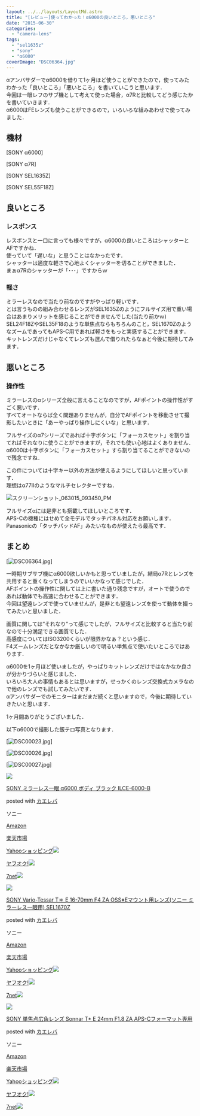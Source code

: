 ```yaml
---
layout: ../../layouts/LayoutMd.astro
title: "[レビュー]使ってわかった！α6000の良いところ，悪いところ"
date: "2015-06-30"
categories: 
  - "camera-lens"
tags: 
  - "sel1635z"
  - "sony"
  - "α6000"
coverImage: "DSC06364.jpg"
---
```


αアンバサダーでα6000を借りて1ヶ月ほど使うことができたので，使ってみたわかった「良いところ」「悪いところ」を書いていこうと思います．  
今回は一眼レフのサブ機として考えて使った場合，α7Rと比較してどう感じたかを書いていきます．  
α6000はFEレンズも使うことができるので，いろいろな組みあわせで使ってみました．

## 機材

[SONY α6000]

[SONY α7R]

[SONY SEL1635Z]

[SONY SEL55F18Z]

## 良いところ

### レスポンス

レスポンスと一口に言っても様々ですが，α6000の良いところはシャッターとAFですかね．  
使っていて「遅いな」と思うことはなかったです．  
シャッターは適度な軽さで心地よくシャッターを切ることができました．  
まぁα7Rのシャッターが「･･･」ですからｗ

### 軽さ

ミラーレスなので当たり前なのですがやっぱり軽いです．  
とは言うものの組み合わせるレンズがSEL1635Zのようにフルサイズ用で重い場合はあまりメリットを感じることができませんでした(当たり前かｗ)  
SEL24F18ZやSEL35F18のような単焦点ならもちろんのこと，SEL1670ZのようなズームであってもAPS-C用であれば軽さをもっと実感することができます．  
キットレンズだけじゃなくてレンズも選んで借りれたらなぁと今後に期待してみます．

## 悪いところ

### 操作性

ミラーレスのαシリーズ全般に言えることなのですが，AFポイントの操作性がすごく悪いです．  
すべてオートならば全く問題ありませんが，自分でAFポイントを移動させて撮影したいときに「あーやっぱり操作しにくいな」と思います．

フルサイズのα7シリーズであれば十字ボタンに「フォーカスセット」を割り当てればそれなりに使うことができますが，それでも使い心地はよくありません．  
α6000は十字ボタンに「フォーカスセット」すら割り当てることができないので残念ですね．

この件については十字キー以外の方法が使えるようにしてほしいと思っています．  
理想はα77Ⅱのようなマルチセレクターですね．

![スクリーンショット_063015_093450_PM](/wp/images/063015_093450_PM.jpg "スクリーンショット_063015_093450_PM")

フルサイズαには是非とも搭載してほしいところです．  
APS-Cの機種にはせめて全モデルでタッチパネル対応をお願いします．  
Panasonicの「タッチパッドAF」みたいなものが使えたら最高です．

## まとめ

[![DSC06364.jpg](/wp/images/18432873444_bab2c25016_b.jpg)]

一時期サブサブ機にα6000欲しいかもと思っていましたが，結局α7Rとレンズを共用すると重くなってしまうのでいいかなって感じでした．  
AFポイントの操作性に関しては上に書いた通り残念ですが，オートで使うのであれば動体でも高速に合わせることができます．  
今回は望遠レンズで使っていませんが，是非とも望遠レンズを使って動体を撮ってみたいと思いました．

画質に関しては”それなり”って感じでしたが，フルサイズと比較すると当たり前なので十分満足できる画質でした．  
高感度についてはISO3200くらいが限界かなぁ？という感じ．  
F4ズームレンズだとなかなか厳しいので明るい単焦点で使いたいところではあります．

α6000を1ヶ月ほど使いましたが，やっぱりキットレンズだけではなかなか良さが分かりづらいと感じました．  
いろいろ大人の事情もあるとは思いますが，せっかくのレンズ交換式カメラなので他のレンズでも試してみたいです．  
αアンバサダーでのモニターはまだまだ続くと思いますので，今後に期待していきたいと思います．

1ヶ月間ありがとうございました．

以下α6000で撮影した飯テロ写真となります．

[![DSC00023.jpg](/wp/images/19058593711_00e08ee1dc_b.jpg)]

[![DSC00026.jpg](/wp/images/18867736930_ccdd926c28_b.jpg)]

[![DSC00027.jpg](/wp/images/18867795128_250cabcbf3_b.jpg)]

[![](/wp/images/41NF3tkqQ5L._SL160_.jpg)](https://www.amazon.co.jp/exec/obidos/ASIN/B00IEPJQBM/mizuka123-22/ref=nosim/)

[SONY ミラーレス一眼 α6000 ボディ ブラック ILCE-6000-B](https://www.amazon.co.jp/exec/obidos/ASIN/B00IEPJQBM/mizuka123-22/ref=nosim/)

posted with [カエレバ](http://kaereba.com)

ソニー

[Amazon](http://www.amazon.co.jp/gp/search?keywords=SONY%20%83~%83%89%81%5B%83%8C%83X%88%EA%8A%E1%20%83%BF6000%20%83%7B%83f%83B%20%83u%83%89%83b%83N%20ILCE-6000-B&__mk_ja_JP=%83J%83%5E%83J%83i&tag=mizuka123-22)

[楽天市場](http://hb.afl.rakuten.co.jp/hgc/032b53ee.4b34c5ee.0f4a541e.f440145e/?pc=http%3A%2F%2Fsearch.rakuten.co.jp%2Fsearch%2Fmall%2FSONY%2520%25E3%2583%259F%25E3%2583%25A9%25E3%2583%25BC%25E3%2583%25AC%25E3%2582%25B9%25E4%25B8%2580%25E7%259C%25BC%2520%25CE%25B16000%2520%25E3%2583%259C%25E3%2583%2587%25E3%2582%25A3%2520%25E3%2583%2596%25E3%2583%25A9%25E3%2583%2583%25E3%2582%25AF%2520ILCE-6000-B%2F-%2Ff.1-p.1-s.1-sf.0-st.A-v.2%3Fx%3D0%26scid%3Daf_ich_link_urltxt%26m%3Dhttp%3A%2F%2Fm.rakuten.co.jp%2F)

[Yahooショッピング![](//ad.jp.ap.valuecommerce.com/servlet/gifbanner?sid=3066752&pid=881990642)](//ck.jp.ap.valuecommerce.com/servlet/referral?sid=3066752&pid=881990642&vc_url=http%3A%2F%2Fsearch.shopping.yahoo.co.jp%2Fsearch%3Fp%3DSONY%2520%25E3%2583%259F%25E3%2583%25A9%25E3%2583%25BC%25E3%2583%25AC%25E3%2582%25B9%25E4%25B8%2580%25E7%259C%25BC%2520%25CE%25B16000%2520%25E3%2583%259C%25E3%2583%2587%25E3%2582%25A3%2520%25E3%2583%2596%25E3%2583%25A9%25E3%2583%2583%25E3%2582%25AF%2520ILCE-6000-B)

[ヤフオク!![](//ad.jp.ap.valuecommerce.com/servlet/gifbanner?sid=3066752&pid=881990645)](//ck.jp.ap.valuecommerce.com/servlet/referral?sid=3066752&pid=881990645&vc_url=http%3A%2F%2Fauctions.search.yahoo.co.jp%2Fsearch%3Fvo%3D%26ve%3D%26auccat%3D0%26aucminprice%3D%26aucmaxprice%3D%26aucmin_bidorbuy_price%3D%26aucmax_bidorbuy_price%3D%26loc_cd%3D0%26abatch%3D0%26istatus%3D0%26filtered%3D1%26ei%3DUTF-8%26tab_ex%3Dcommerce%26va%3DSONY%2520%25E3%2583%259F%25E3%2583%25A9%25E3%2583%25BC%25E3%2583%25AC%25E3%2582%25B9%25E4%25B8%2580%25E7%259C%25BC%2520%25CE%25B16000%2520%25E3%2583%259C%25E3%2583%2587%25E3%2582%25A3%2520%25E3%2583%2596%25E3%2583%25A9%25E3%2583%2583%25E3%2582%25AF%2520ILCE-6000-B)

[7net![](http://atq.ad.valuecommerce.com/servlet/atq/gifbanner?sid=3066752&pid=881990643)](//ck.jp.ap.valuecommerce.com/servlet/referral?sid=3066752&pid=881990643&vc_url=http%3A%2F%2Fwww.7netshopping.jp%2Fall%2Fsearch_result%2F-%2Fbprice%2Foff%2Fsort%2F0%2Fkword_in%2FSONY%2520%25E3%2583%259F%25E3%2583%25A9%25E3%2583%25BC%25E3%2583%25AC%25E3%2582%25B9%25E4%25B8%2580%25E7%259C%25BC%2520%25CE%25B16000%2520%25E3%2583%259C%25E3%2583%2587%25E3%2582%25A3%2520%25E3%2583%2596%25E3%2583%25A9%25E3%2583%2583%25E3%2582%25AF%2520ILCE-6000-B%2FallGoods%2Fon%2Fsubmit.x%2F30%2Fdisp_result%2F1%2Fsubmit.y%2F9%2Fprvlg%2Foff%2Fnobuy%2Fon%2FsetProduct%2Foff%2Foop%2Fon%2Fctgy%2Fall%2FfromKeywordSearch%2Ftrue)

[![](/wp/images/31lIO3ZQlDL._SL160_.jpg)](https://www.amazon.co.jp/exec/obidos/ASIN/B00EZK11A4/mizuka123-22/ref=nosim/)

[SONY Vario-Tessar T＊ E 16-70mm F4 ZA OSS※Eマウント用レンズ(ソニー ミラーレス一眼用) SEL1670Z](https://www.amazon.co.jp/exec/obidos/ASIN/B00EZK11A4/mizuka123-22/ref=nosim/)

posted with [カエレバ](http://kaereba.com)

ソニー

[Amazon](http://www.amazon.co.jp/gp/search?keywords=SONY%20Vario-Tessar%20T%81%96%20E%2016-70mm%20F4%20ZA%20OSS%81%A6E%83%7D%83E%83%93%83g%97p%83%8C%83%93%83Y%28%83%5C%83j%81%5B%20%83~%83%89%81%5B%83%8C%83X%88%EA%8A%E1%97p%29%20SEL1670Z&__mk_ja_JP=%83J%83%5E%83J%83i&tag=mizuka123-22)

[楽天市場](http://hb.afl.rakuten.co.jp/hgc/032b53ee.4b34c5ee.0f4a541e.f440145e/?pc=http%3A%2F%2Fsearch.rakuten.co.jp%2Fsearch%2Fmall%2FSONY%2520Vario-Tessar%2520T%25EF%25BC%258A%2520E%252016-70mm%2520F4%2520ZA%2520OSS%25E2%2580%25BBE%25E3%2583%259E%25E3%2582%25A6%25E3%2583%25B3%25E3%2583%2588%25E7%2594%25A8%25E3%2583%25AC%25E3%2583%25B3%25E3%2582%25BA%2528%25E3%2582%25BD%25E3%2583%258B%25E3%2583%25BC%2520%25E3%2583%259F%25E3%2583%25A9%25E3%2583%25BC%25E3%2583%25AC%25E3%2582%25B9%25E4%25B8%2580%25E7%259C%25BC%25E7%2594%25A8%2529%2520SEL1670Z%2F-%2Ff.1-p.1-s.1-sf.0-st.A-v.2%3Fx%3D0%26scid%3Daf_ich_link_urltxt%26m%3Dhttp%3A%2F%2Fm.rakuten.co.jp%2F)

[Yahooショッピング![](//ad.jp.ap.valuecommerce.com/servlet/gifbanner?sid=3066752&pid=881990642)](//ck.jp.ap.valuecommerce.com/servlet/referral?sid=3066752&pid=881990642&vc_url=http%3A%2F%2Fsearch.shopping.yahoo.co.jp%2Fsearch%3Fp%3DSONY%2520Vario-Tessar%2520T%25EF%25BC%258A%2520E%252016-70mm%2520F4%2520ZA%2520OSS%25E2%2580%25BBE%25E3%2583%259E%25E3%2582%25A6%25E3%2583%25B3%25E3%2583%2588%25E7%2594%25A8%25E3%2583%25AC%25E3%2583%25B3%25E3%2582%25BA%2528%25E3%2582%25BD%25E3%2583%258B%25E3%2583%25BC%2520%25E3%2583%259F%25E3%2583%25A9%25E3%2583%25BC%25E3%2583%25AC%25E3%2582%25B9%25E4%25B8%2580%25E7%259C%25BC%25E7%2594%25A8%2529%2520SEL1670Z)

[ヤフオク!![](//ad.jp.ap.valuecommerce.com/servlet/gifbanner?sid=3066752&pid=881990645)](//ck.jp.ap.valuecommerce.com/servlet/referral?sid=3066752&pid=881990645&vc_url=http%3A%2F%2Fauctions.search.yahoo.co.jp%2Fsearch%3Fvo%3D%26ve%3D%26auccat%3D0%26aucminprice%3D%26aucmaxprice%3D%26aucmin_bidorbuy_price%3D%26aucmax_bidorbuy_price%3D%26loc_cd%3D0%26abatch%3D0%26istatus%3D0%26filtered%3D1%26ei%3DUTF-8%26tab_ex%3Dcommerce%26va%3DSONY%2520Vario-Tessar%2520T%25EF%25BC%258A%2520E%252016-70mm%2520F4%2520ZA%2520OSS%25E2%2580%25BBE%25E3%2583%259E%25E3%2582%25A6%25E3%2583%25B3%25E3%2583%2588%25E7%2594%25A8%25E3%2583%25AC%25E3%2583%25B3%25E3%2582%25BA%2528%25E3%2582%25BD%25E3%2583%258B%25E3%2583%25BC%2520%25E3%2583%259F%25E3%2583%25A9%25E3%2583%25BC%25E3%2583%25AC%25E3%2582%25B9%25E4%25B8%2580%25E7%259C%25BC%25E7%2594%25A8%2529%2520SEL1670Z)

[7net![](http://atq.ad.valuecommerce.com/servlet/atq/gifbanner?sid=3066752&pid=881990643)](//ck.jp.ap.valuecommerce.com/servlet/referral?sid=3066752&pid=881990643&vc_url=http%3A%2F%2Fwww.7netshopping.jp%2Fall%2Fsearch_result%2F-%2Fbprice%2Foff%2Fsort%2F0%2Fkword_in%2FSONY%2520Vario-Tessar%2520T%25EF%25BC%258A%2520E%252016-70mm%2520F4%2520ZA%2520OSS%25E2%2580%25BBE%25E3%2583%259E%25E3%2582%25A6%25E3%2583%25B3%25E3%2583%2588%25E7%2594%25A8%25E3%2583%25AC%25E3%2583%25B3%25E3%2582%25BA%2528%25E3%2582%25BD%25E3%2583%258B%25E3%2583%25BC%2520%25E3%2583%259F%25E3%2583%25A9%25E3%2583%25BC%25E3%2583%25AC%25E3%2582%25B9%25E4%25B8%2580%25E7%259C%25BC%25E7%2594%25A8%2529%2520SEL1670Z%2FallGoods%2Fon%2Fsubmit.x%2F30%2Fdisp_result%2F1%2Fsubmit.y%2F9%2Fprvlg%2Foff%2Fnobuy%2Fon%2FsetProduct%2Foff%2Foop%2Fon%2Fctgy%2Fall%2FfromKeywordSearch%2Ftrue)

[![](/wp/images/415TIA184lL._SL160_.jpg)](https://www.amazon.co.jp/exec/obidos/ASIN/B006HC8D04/mizuka123-22/ref=nosim/)

[SONY 単焦点広角レンズ Sonnar T\* E 24mm F1.8 ZA APS-Cフォーマット専用](https://www.amazon.co.jp/exec/obidos/ASIN/B006HC8D04/mizuka123-22/ref=nosim/)

posted with [カエレバ](http://kaereba.com)

ソニー

[Amazon](http://www.amazon.co.jp/gp/search?keywords=SONY%20%92P%8F%C5%93_%8DL%8Ap%83%8C%83%93%83Y%20Sonnar%20T%2A%20E%2024mm%20F1.8%20ZA%20APS-C%83t%83H%81%5B%83%7D%83b%83g%90%EA%97p&__mk_ja_JP=%83J%83%5E%83J%83i&tag=mizuka123-22)

[楽天市場](http://hb.afl.rakuten.co.jp/hgc/032b53ee.4b34c5ee.0f4a541e.f440145e/?pc=http%3A%2F%2Fsearch.rakuten.co.jp%2Fsearch%2Fmall%2FSONY%2520%25E5%258D%2598%25E7%2584%25A6%25E7%2582%25B9%25E5%25BA%2583%25E8%25A7%2592%25E3%2583%25AC%25E3%2583%25B3%25E3%2582%25BA%2520Sonnar%2520T%252A%2520E%252024mm%2520F1.8%2520ZA%2520APS-C%25E3%2583%2595%25E3%2582%25A9%25E3%2583%25BC%25E3%2583%259E%25E3%2583%2583%25E3%2583%2588%25E5%25B0%2582%25E7%2594%25A8%2F-%2Ff.1-p.1-s.1-sf.0-st.A-v.2%3Fx%3D0%26scid%3Daf_ich_link_urltxt%26m%3Dhttp%3A%2F%2Fm.rakuten.co.jp%2F)

[Yahooショッピング![](//ad.jp.ap.valuecommerce.com/servlet/gifbanner?sid=3066752&pid=881990642)](//ck.jp.ap.valuecommerce.com/servlet/referral?sid=3066752&pid=881990642&vc_url=http%3A%2F%2Fsearch.shopping.yahoo.co.jp%2Fsearch%3Fp%3DSONY%2520%25E5%258D%2598%25E7%2584%25A6%25E7%2582%25B9%25E5%25BA%2583%25E8%25A7%2592%25E3%2583%25AC%25E3%2583%25B3%25E3%2582%25BA%2520Sonnar%2520T%252A%2520E%252024mm%2520F1.8%2520ZA%2520APS-C%25E3%2583%2595%25E3%2582%25A9%25E3%2583%25BC%25E3%2583%259E%25E3%2583%2583%25E3%2583%2588%25E5%25B0%2582%25E7%2594%25A8)

[ヤフオク!![](//ad.jp.ap.valuecommerce.com/servlet/gifbanner?sid=3066752&pid=881990645)](//ck.jp.ap.valuecommerce.com/servlet/referral?sid=3066752&pid=881990645&vc_url=http%3A%2F%2Fauctions.search.yahoo.co.jp%2Fsearch%3Fvo%3D%26ve%3D%26auccat%3D0%26aucminprice%3D%26aucmaxprice%3D%26aucmin_bidorbuy_price%3D%26aucmax_bidorbuy_price%3D%26loc_cd%3D0%26abatch%3D0%26istatus%3D0%26filtered%3D1%26ei%3DUTF-8%26tab_ex%3Dcommerce%26va%3DSONY%2520%25E5%258D%2598%25E7%2584%25A6%25E7%2582%25B9%25E5%25BA%2583%25E8%25A7%2592%25E3%2583%25AC%25E3%2583%25B3%25E3%2582%25BA%2520Sonnar%2520T%252A%2520E%252024mm%2520F1.8%2520ZA%2520APS-C%25E3%2583%2595%25E3%2582%25A9%25E3%2583%25BC%25E3%2583%259E%25E3%2583%2583%25E3%2583%2588%25E5%25B0%2582%25E7%2594%25A8)

[7net![](http://atq.ad.valuecommerce.com/servlet/atq/gifbanner?sid=3066752&pid=881990643)](//ck.jp.ap.valuecommerce.com/servlet/referral?sid=3066752&pid=881990643&vc_url=http%3A%2F%2Fwww.7netshopping.jp%2Fall%2Fsearch_result%2F-%2Fbprice%2Foff%2Fsort%2F0%2Fkword_in%2FSONY%2520%25E5%258D%2598%25E7%2584%25A6%25E7%2582%25B9%25E5%25BA%2583%25E8%25A7%2592%25E3%2583%25AC%25E3%2583%25B3%25E3%2582%25BA%2520Sonnar%2520T%252A%2520E%252024mm%2520F1.8%2520ZA%2520APS-C%25E3%2583%2595%25E3%2582%25A9%25E3%2583%25BC%25E3%2583%259E%25E3%2583%2583%25E3%2583%2588%25E5%25B0%2582%25E7%2594%25A8%2FallGoods%2Fon%2Fsubmit.x%2F30%2Fdisp_result%2F1%2Fsubmit.y%2F9%2Fprvlg%2Foff%2Fnobuy%2Fon%2FsetProduct%2Foff%2Foop%2Fon%2Fctgy%2Fall%2FfromKeywordSearch%2Ftrue)
